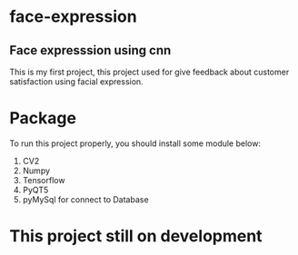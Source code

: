 # face-expression
## Face expresssion using cnn

This is my first project, this project used for give feedback about 
customer satisfaction using facial expression.


# Package
To run this project properly, you should install some module below:
1. CV2
2. Numpy
3. Tensorflow
4. PyQT5
5. pyMySql for connect to Database

# This project still on development
